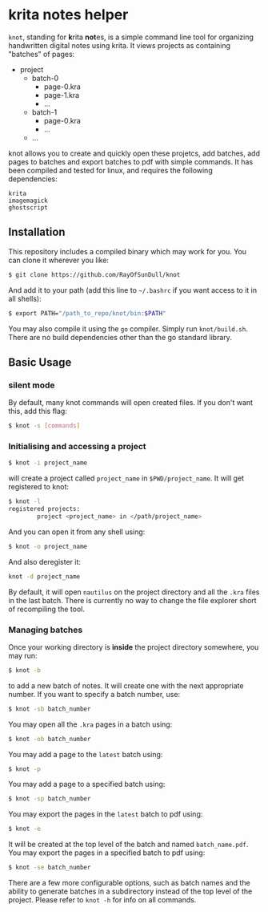 # krita notes helper

`knot`, standing for **k**rita **not**es, is a simple command line tool for organizing handwritten digital notes using krita. It views projects as containing "batches" of pages:

* project
    * batch-0
        - page-0.kra
        - page-1.kra
        - ...
    * batch-1
        - page-0.kra
        - ...
    * ...

knot allows you to create and quickly open these projetcs, add batches, add pages to batches and export batches to pdf with simple commands. It has been compiled and tested for linux, and requires the following dependencies:
```
krita
imagemagick
ghostscript
```

## Installation
This repository includes a compiled binary which may work for you. You can clone it wherever you like:
```sh
$ git clone https://github.com/RayOfSunDull/knot
```
And add it to your path (add this line to `~/.bashrc` if you want access to it in all shells):
```sh
$ export PATH="/path_to_repo/knot/bin:$PATH"
```
You may also compile it using the `go` compiler. Simply run `knot/build.sh`. There are no build dependencies other than the go standard library.

## Basic Usage
### silent mode

By default, many knot commands will open created files. If you don't want this, add this flag:
```sh
$ knot -s [commands]
```
### Initialising and accessing a project
```sh
$ knot -i project_name
```
will create a project called `project_name` in `$PWD/project_name`. It will get registered to knot:
```sh
$ knot -l
registered projects:
        project <project_name> in </path/project_name>
```
And you can open it from any shell using:
```sh
$ knot -o project_name
```
And also deregister it:
```sh
knot -d project_name
```
By default, it will open `nautilus` on the project directory and all the `.kra` files in the last batch. There is currently no way to change the file explorer short of recompiling the tool.

### Managing batches
Once your working directory is **inside** the project directory somewhere, you may run:
```sh
$ knot -b
```
to add a new batch of notes. It will create one with the next appropriate number. If you want to specify a batch number, use:
```sh
$ knot -sb batch_number
```
You may open all the `.kra` pages in a batch using:
```sh
$ knot -ob batch_number
```
You may add a page to the `latest` batch using:
```sh
$ knot -p
```
You may add a page to a specified batch using:
```sh
$ knot -sp batch_number
```
You may export the pages in the `latest` batch to pdf using:
```sh
$ knot -e
```
It will be created at the top level of the batch and named `batch_name.pdf`. You may export the pages in a specified batch to pdf using:
```sh
$ knot -se batch_number
```
There are a few more configurable options, such as batch names and the ability to generate batches in a subdirectory instead of the top level of the project. Please refer to `knot -h` for info on all commands.
